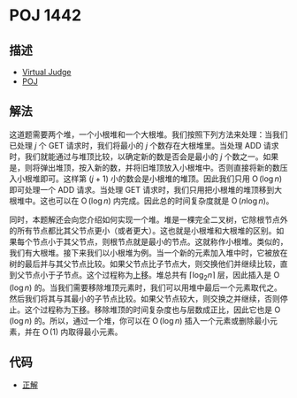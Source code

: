 # POJ 1442

## 描述

- [Virtual Judge](https://vjudge.net/problem/POJ-1442)
- [POJ](http://poj.org/problem?id=1442)

## 解法

这道题需要两个堆，一个小根堆和一个大根堆。我们按照下列方法来处理：当我们已处理 $j$ 个 GET 请求时，我们将最小的 $j$ 个数存在大根堆里。当处理 ADD 请求时，我们就能通过与堆顶比较，以确定新的数是否会是最小的 $j$ 个数之一。如果是，则将弹出堆顶，按入新的数，并将旧堆顶放入小根堆中。否则直接将新的数压入小根堆即可。这样第 $(j+1)$ 小的数会是小根堆的堆顶。因此我们只用 $\operatorname{O}(\log{n})$ 即可处理一个 ADD 请求。当处理 GET 请求时，我们只用把小根堆的堆顶移到大根堆中。这也可以在 $\operatorname{O}(\log{n})$ 内完成。因此总的时间复杂度就是 $\operatorname{O}(n\log{n})$。

同时，本题解还会向您介绍如何实现一个堆。堆是一棵完全二叉树，它除根节点外的所有节点都比其父节点更小（或者更大）。这也就是小根堆和大根堆的区别。如果每个节点小于其父节点，则根节点就是最小的节点。这就称作小根堆。类似的，我们有大根堆。接下来我们以小根堆为例。当一个新的元素加入堆中时，它被放在树的最后并与其父节点比较。如果父节点比子节点大，则交换他们并继续比较，直到父节点小于子节点。这个过程称为<abbr title="shift up">上移</abbr>。堆总共有 $\lceil\log_2n\rceil$ 层，因此插入是 $\operatorname{O}(\log{n})$ 的。当我们需要移除堆顶元素时，我们可以用堆中最后一个元素取代之。然后我们将其与其最小的子节点比较。如果父节点较大，则交换之并继续，否则停止。这个过程称为<abbr title="shift down">下移</abbr>。移除堆顶的时间复杂度也与层数成正比，因此它也是 $\operatorname{O}(\log{n})$ 的。所以，通过一个堆，你可以在 $\operatorname{O}(\log{n})$ 插入一个元素或删除最小元素，并在 $\operatorname{O}(1)$ 内取得最小元素。

## 代码

- [正解](POJ.1442.0.cpp)
